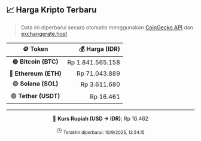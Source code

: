 

<!-- HARGA_KRIPTO -->
## 📈 Harga Kripto Terbaru

> Data ini diperbarui secara otomatis menggunakan [CoinGecko API](https://www.coingecko.com/) dan [exchangerate.host](https://exchangerate.host/)

<div align="center">

| 🪙 Token | 💰 Harga (IDR) |
|:------:|---------------:|
| 🟠 **Bitcoin (BTC)**   | Rp 1.841.565.158 |
| 🔵 **Ethereum (ETH)**  | Rp 71.043.889 |
| 🟣 **Solana (SOL)**    | Rp 3.611.680 |
| 🟢 **Tether (USDT)**   | Rp 16.461 |

---

💱 **Kurs Rupiah (USD → IDR)**: Rp 16.462

🕒 <sub>Terakhir diperbarui: 10/9/2025, 13.54.15</sub>

</div>
<!-- /HARGA_KRIPTO -->